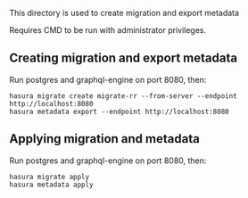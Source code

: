 This directory is used to create migration and export metadata

Requires CMD to be run with administrator privileges.

## Creating migration and export metadata
Run postgres and graphql-engine on port 8080, then:
```
hasura migrate create migrate-rr --from-server --endpoint http://localhost:8080
hasura metadata export --endpoint http://localhost:8080
```

## Applying migration and metadata
Run postgres and graphql-engine on port 8080, then:
```
hasura migrate apply
hasura metadata apply
```